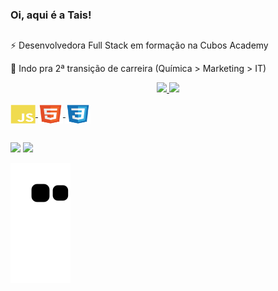 ### Oi, aqui é a Tais!
##
⚡ Desenvolvedora Full Stack em formação na Cubos Academy <br>

📍 Indo pra 2ª transição de carreira (Química > Marketing > IT)



<div align="center">
  <a href="https://github.com/taisbronca">
  <img height="150em" src="https://github-readme-stats.vercel.app/api?username=taisbronca&show_icons=true&theme=dracula&include_all_commits=true&count_private=true"/>
  <img height="150em" src="https://github-readme-stats.vercel.app/api/top-langs/?username=taisbronca&layout=compact&langs_count=7&theme=dracula"/>
</div>

  <div style="display: inline_block"><br>
  <img align="center" alt="catatau-Js" height="30" width="40" src="https://raw.githubusercontent.com/devicons/devicon/master/icons/javascript/javascript-plain.svg">
  <img align="center" alt="catatau-HTML" height="30" width="40" src="https://raw.githubusercontent.com/devicons/devicon/master/icons/html5/html5-original.svg">
  <img align="center" alt="catatau-CSS" height="30" width="40" src="https://raw.githubusercontent.com/devicons/devicon/master/icons/css3/css3-original.svg">
</div>
  
  ##
 
<div> 
  <a href ="mailto:taisbronca@gmail.com"><img src="https://img.shields.io/badge/-Gmail-%23333?style=for-the-badge&logo=gmail&logoColor=white" target="_blank"></a>
  <a href="https://www.linkedin.com/in/tais-bronca" target="_blank"><img src="https://img.shields.io/badge/-LinkedIn-%230077B5?style=for-the-badge&logo=linkedin&logoColor=white" target="_blank"></a> 
 
  ![Snake animation](https://github.com/taisbronca/taisbronca/blob/output/github-contribution-grid-snake.svg)
 
</div>
